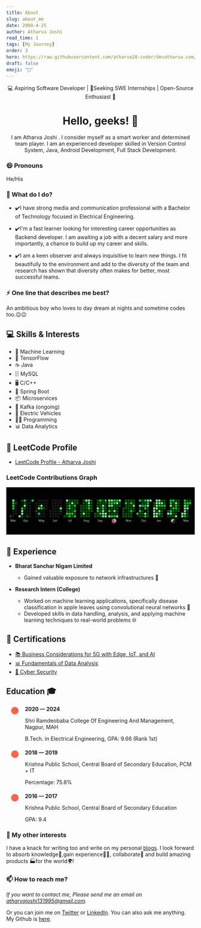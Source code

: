 ```yaml
---
title: About
slug: about_me
date: 2000-4-25
author: Atharva Joshi
read_time: 1
tags: [My Journey]
order: 3
hero: https://raw.githubusercontent.com/atharva20-coder/devatharva.com/master/src/images/bk.png
draft: false
emoji: "🙂"
---
```


 <style>
        .highlight-green {
            background: url(//s2.svgbox.net/pen-brushes.svg?ic=brush-1&color=39ff1466); /* Neon green with 40% transparency */
            margin: -2px -6px;
            padding: 2px 6px;
        }
    </style>

<div align="center">

💻 Aspiring Software Developer | 📲Seeking SWE Internships | Open-Source Enthusiast 💜

# Hello, geeks! 👋

<div>
I am <span class="highlight-green">
Atharva Joshi
</span>
. I consider myself as a smart worker and determined team player. I am an experienced developer skilled in Version Control System, Java, Android Development, Full Stack Development.

</div>

</div>

### 😄 Pronouns

He/His

### 🌱 What do I do?

- ✔️I have strong media and communication professional with a Bachelor of Technology focused in Electrical Engineering.

- ✔️I'm a fast learner looking for interesting career opportunities as Backend developer. I am awaiting a job with a decent salary and more importantly, a chance to build up my career and skills.

- ✔️I am a keen observer and always inquisitive to learn new things. I fit beautifully to the environment and add to the diversity of the team and research has shown that diversity often makes for better, most successful teams.

### ⚡ One line that describes me best?

An ambitious boy who loves to day dream at nights and sometime codes too.😉😉

## 💻 Skills & Interests

- 🧠 Machine Learning
- 🤖 TensorFlow
- ☕ Java
- 🗄️ MySQL
- 🖥️ C/C++
- 🚀 Spring Boot
- 📦 Microservices
- 🔄 Kafka (ongoing)
- 🚗 Electric Vehicles
- 👨‍💻 Programming
- 📊 Data Analytics

## 🏅 LeetCode Profile

- [LeetCode Profile - Atharva Joshi](https://leetcode.com/u/atharva20-coder/)

### LeetCode Contributions Graph

<img src = "/src/images/leetcode.jpeg">

## 💼 Experience

- **Bharat Sanchar Nigam Limited**

  - Gained valuable exposure to network infrastructures 🏢

- **Research Intern (College)**
  - Worked on machine learning applications, specifically disease classification in apple leaves using convolutional neural networks 🌿
  - Developed skills in data handling, analysis, and applying machine learning techniques to real-world problems 🌐

## 📜 Certifications

- [📚 Business Considerations for 5G with Edge, IoT, and AI](https://courses.edx.org/certificates/c54b060ad9ce448dbcd236decd638434)
- [📊 Fundamentals of Data Analysis](https://media.licdn.com/dms/image/D4D2DAQF0HaCbX4G7_g/profile-treasury-document-cover-images_800/0/1707125638222?e=1721808000&v=beta&t=8H9pxbTN2Zy0datXFHIN49pXp-AfCjVngEi8ZTe28Qg)
- [🔐 Cyber Security](https://courses.edx.org/certificates/b8508803b2d04533907d01136ed13a98)

## Education 🎓

<div style="position: relative; margin-left: 20px;">
    <div style="margin-bottom: 20px;">
        <div style="width: 20px; height: 20px; background-color: #FF6347; border-radius: 50%; position: absolute; left: -10px; border: 3px solid #FFFFFF;"></div>
        <div style="margin-left: 30px;">
            <strong>2020 — 2024</strong>
            <p>Shri Ramdeobaba College Of Engineering And Management, Nagpur, MAH</p>
            <p>B.Tech. in Electrical Engineering, GPA: 9.66 (Rank 1st)</p>
        </div>
    </div>
    <div style="margin-bottom: 20px;">
        <div style="width: 20px; height: 20px; background-color: #FF6347; border-radius: 50%; position: absolute; left: -10px; border: 3px solid #FFFFFF;"></div>
        <div style="margin-left: 30px;">
            <strong>2018 — 2019</strong>
            <p>Krishna Public School, Central Board of Secondary Education, PCM + IT</p>
            <p>Percentage: 75.8%</p>
        </div>
    </div>
    <div style="margin-bottom: 20px;">
        <div style="width: 20px; height: 20px; background-color: #FF6347; border-radius: 50%; position:absolute; left: -10px; border: 3px solid #FFFFFF;"></div>
        <div style="margin-left: 30px;">
            <strong>2016 — 2017</strong>
            <p>Krishna Public School, Central Board of Secondary Education</p>
            <p>GPA: 9.4</p>
        </div>
    </div>
</div>

### 👯 My other interests

I have a knack for writing too and write on my personal [blogs](https://atharva-codes.netlify.app/).
I look forward to absorb knowledge🧠,gain experience👨‍🏭, collaborate🤝 and build amazing products 🏭for the world🌍!

### 📫 How to reach me?

_If you want to contact me, Please send me an email on atharvajoshi131995@gmail.com._

Or you can join me on [Twitter](https://twitter.com/ceo_joshi) or [LinkedIn](https://www.linkedin.com/in/atharva-joshi-2520/). You can also ask me anything. My Github is [here](https://github.com/atharva20-coder).
